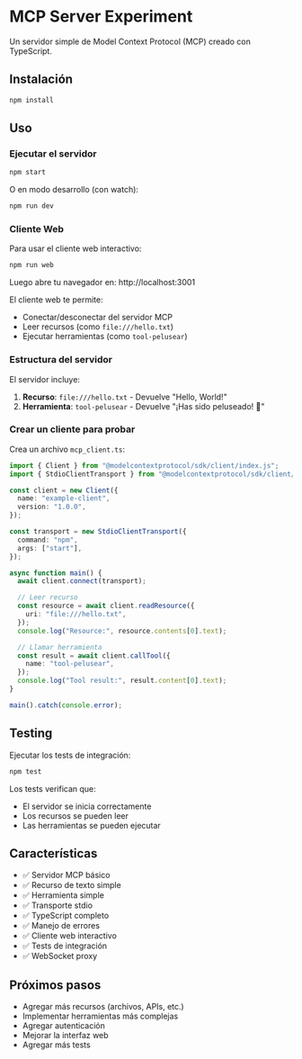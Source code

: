 # MCP Server Experiment

Un servidor simple de Model Context Protocol (MCP) creado con TypeScript.

## Instalación

```bash
npm install
```

## Uso

### Ejecutar el servidor

```bash
npm start
```

O en modo desarrollo (con watch):

```bash
npm run dev
```

### Cliente Web

Para usar el cliente web interactivo:

```bash
npm run web
```

Luego abre tu navegador en: http://localhost:3001

El cliente web te permite:

- Conectar/desconectar del servidor MCP
- Leer recursos (como `file:///hello.txt`)
- Ejecutar herramientas (como `tool-pelusear`)

### Estructura del servidor

El servidor incluye:

1. **Recurso**: `file:///hello.txt` - Devuelve "Hello, World!"
2. **Herramienta**: `tool-pelusear` - Devuelve "¡Has sido peluseado! 🐶"

### Crear un cliente para probar

Crea un archivo `mcp_client.ts`:

```typescript
import { Client } from "@modelcontextprotocol/sdk/client/index.js";
import { StdioClientTransport } from "@modelcontextprotocol/sdk/client/stdio.js";

const client = new Client({
  name: "example-client",
  version: "1.0.0",
});

const transport = new StdioClientTransport({
  command: "npm",
  args: ["start"],
});

async function main() {
  await client.connect(transport);

  // Leer recurso
  const resource = await client.readResource({
    uri: "file:///hello.txt",
  });
  console.log("Resource:", resource.contents[0].text);

  // Llamar herramienta
  const result = await client.callTool({
    name: "tool-pelusear",
  });
  console.log("Tool result:", result.content[0].text);
}

main().catch(console.error);
```

## Testing

Ejecutar los tests de integración:

```bash
npm test
```

Los tests verifican que:

- El servidor se inicia correctamente
- Los recursos se pueden leer
- Las herramientas se pueden ejecutar

## Características

- ✅ Servidor MCP básico
- ✅ Recurso de texto simple
- ✅ Herramienta simple
- ✅ Transporte stdio
- ✅ TypeScript completo
- ✅ Manejo de errores
- ✅ Cliente web interactivo
- ✅ Tests de integración
- ✅ WebSocket proxy

## Próximos pasos

- Agregar más recursos (archivos, APIs, etc.)
- Implementar herramientas más complejas
- Agregar autenticación
- Mejorar la interfaz web
- Agregar más tests
